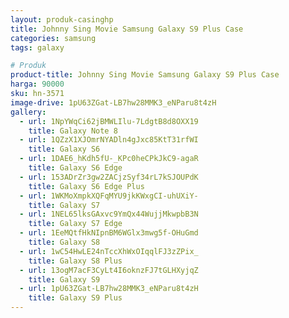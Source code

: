 ```yaml
---
layout: produk-casinghp
title: Johnny Sing Movie Samsung Galaxy S9 Plus Case
categories: samsung
tags: galaxy

# Produk
product-title: Johnny Sing Movie Samsung Galaxy S9 Plus Case
harga: 90000
sku: hn-3571
image-drive: 1pU63ZGat-LB7hw28MMK3_eNParu8t4zH
gallery:
  - url: 1NpYWqCi62jBMWLIlu-7LdgtB8d8OXX19
    title: Galaxy Note 8
  - url: 1QZzX1XJOmrNYADln4gJxc85KtT31rfWI
    title: Galaxy S6
  - url: 1DAE6_hKdh5fU-_KPc0heCPkJkC9-agaR
    title: Galaxy S6 Edge
  - url: 153ADrZr3gw2ZACjzSyf34rL7kSJOUPdK
    title: Galaxy S6 Edge Plus
  - url: 1WKMoXmpkXQFqMYU9jkKWxgCI-uhUXiY-
    title: Galaxy S7
  - url: 1NEL65lksGAxvc9YmQx44WujjMkwpbB3N
    title: Galaxy S7 Edge
  - url: 1EeMQtfHkNIpnBM6WGlx3mwg5f-OHuGmd
    title: Galaxy S8
  - url: 1wC54HwLE24nTccXhWxOIqqlFJ3zZPix_
    title: Galaxy S8 Plus
  - url: 13ogM7acF3CyLt4I6oknzFJ7tGLHXyjqZ
    title: Galaxy S9
  - url: 1pU63ZGat-LB7hw28MMK3_eNParu8t4zH
    title: Galaxy S9 Plus
---
```

